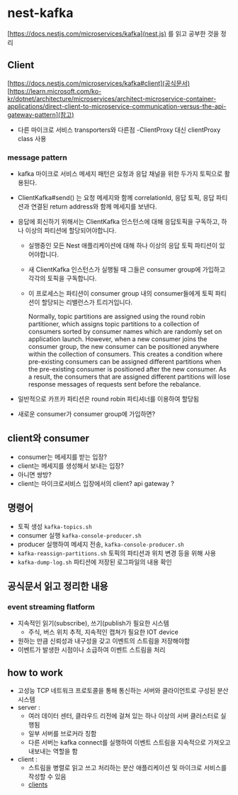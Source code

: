 # nest-kafka

[https://docs.nestjs.com/microservices/kafka](nest.js) 를 읽고 공부한 것을 정리

## Client

[https://docs.nestjs.com/microservices/kafka#client](공식문서)
[https://learn.microsoft.com/ko-kr/dotnet/architecture/microservices/architect-microservice-container-applications/direct-client-to-microservice-communication-versus-the-api-gateway-pattern](참고)

- 다른 마이크로 서비스 transporters와 다른점
  -ClientProxy 대신 clientProxy class 사용

### message pattern

- kafka 마이크로 서비스 메세지 패턴은 요청과 응답 채널을 위한 두가지 토픽으로 활용된다.
- ClientKafka#send() 는 요청 메세지와 함께 correlationId, 응답 토픽, 응답 파티션과 연결된 return address와 함께 메세지를 보낸다.
- 응답에 회신하기 위해서는 ClientKafka 인스턴스에 대해 응답토픽을 구독하고, 하나 이상의 파티션에 할당되어야합니다.

  - 실행중인 모든 Nest 애플리케이션에 대해 하나 이상의 응답 토픽 파티션이 있어야합니다.
  - 새 ClientKafka 인스턴스가 실행될 때 그들은 consumer group에 가입하고 각각의 토픽을 구독합니다.
  - 이 프로세스는 파티션이 consumer group 내의 consumer들에게 토픽 파티션이 할당되는 리밸런스가 트리거입니다.

    Normally, topic partitions are assigned using the round robin partitioner, which assigns topic partitions to a collection of consumers sorted by consumer names which are randomly set on application launch. However, when a new consumer joins the consumer group, the new consumer can be positioned anywhere within the collection of consumers. This creates a condition where pre-existing consumers can be assigned different partitions when the pre-existing consumer is positioned after the new consumer. As a result, the consumers that are assigned different partitions will lose response messages of requests sent before the rebalance.

- 일반적으로 카프카 파티션은 round robin 파티셔너를 이용하여 할당됨
- 새로운 consumer가 consumer group에 가입하면?

## client와 consumer

- consumer는 메세지를 받는 입장?
- client는 메세지를 생성해서 보내는 입장?
- 아니면 쌍방?
- client는 마이크로서비스 입장에서의 client? api gateway ?

## 명령어

- 토픽 생성 `kafka-topics.sh`
- consumer 실행 `kafka-console-producer.sh`
- producer 실행하여 메세지 전송, `kafka-console-producer.sh`
- `kafka-reassign-partitions.sh` 토픽의 파티션과 위치 변경 등을 위해 사용
- `kafka-dump-log.sh` 파티션에 저장된 로그파일의 내용 확인

## 공식문서 읽고 정리한 내용

### event streaming flatform

- 지속적인 읽기(subscribe), 쓰기(publish가 필요한 시스템
  - 주식, 버스 위치 추적, 지속적인 캡쳐가 필요한 IOT device
- 원하는 만큼 신뢰성과 내구성을 갖고 이벤트의 스트림을 저장해야함
- 이벤트가 발생한 시점이나 소급하여 이벤트 스트림을 처리

## how to work

- 고성능 TCP 네트워크 프로토콜을 통해 통신하는 서버와 클라이언트로 구성된 분산 시스템
- server :
  - 여러 데이터 센터, 클라우드 리전에 걸쳐 있는 하나 이상의 서버 클러스터로 실행됨
  - 일부 서버를 브로커라 칭함
  - 다른 서버는 kafka connect를 실행하여 이벤트 스트림을 지속적으로 가져오고 내보내는 역할을 함
- client :
  - 스트림을 병렬로 읽고 쓰고 처리하는 분산 애플리케이션 및 마이크로 서비스를 작성할 수 있음
  - [clients](https://cwiki.apache.org/confluence/display/KAFKA/Clients)
